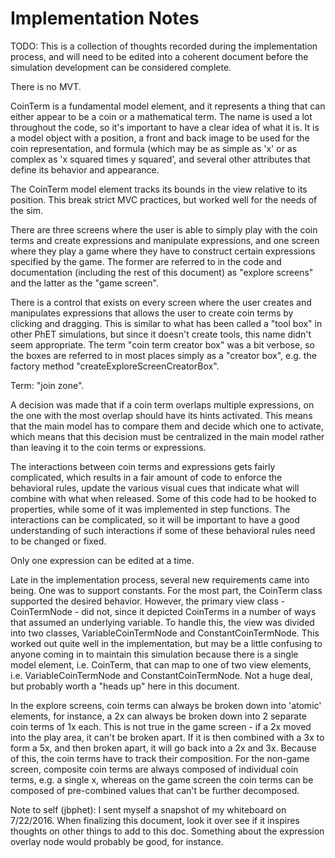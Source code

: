 Implementation Notes
====================

TODO: This is a collection of thoughts recorded during the implementation process, and will need to be edited into a
coherent document before the simulation development can be considered complete.

There is no MVT.

CoinTerm is a fundamental model element, and it represents a thing that can either appear to be a coin or a
mathematical term.  The name is used a lot throughout the code, so it's important to have a clear idea of what it is.
It is a model object with a position, a front and back image to be used for the coin representation, and formula (which
may be as simple as 'x' or as complex as 'x squared times y squared', and several other attributes that define its
behavior and appearance.

The CoinTerm model element tracks its bounds in the view relative to its position.  This break strict MVC practices,
but worked well for the needs of the sim.

There are three screens where the user is able to simply play with the coin terms and create expressions and manipulate
expressions, and one screen where they play a game where they have to construct certain expressions specified by the
game.  The former are referred to in the code and documentation (including the rest of this document) as "explore
screens" and the latter as the "game screen".

There is a control that exists on every screen where the user creates and manipulates expressions that allows the user
to create coin terms by clicking and dragging.  This is similar to what has been called a "tool box" in other PhET
simulations, but since it doesn't create tools, this name didn't seem appropriate.  The term "coin term creator box"
was a bit verbose, so the boxes are referred to in most places simply as a "creator box", e.g. the factory method
"createExploreScreenCreatorBox".

Term: "join zone".

A decision was made that if a coin term overlaps multiple expressions, on the one with the most overlap should have its
hints activated.  This means that the main model has to compare them and decide which one to activate, which means that
this decision must be centralized in the main model rather than leaving it to the coin terms or expressions.

The interactions between coin terms and expressions gets fairly complicated, which results in a fair amount of code to
enforce the behavioral rules, update the various visual cues that indicate what will combine with what when released.
Some of this code had to be hooked to properties, while some of it was implemented in step functions.  The interactions
can be complicated, so it will be important to have a good understanding of such interactions if some of these
behavioral rules need to be changed or fixed.

Only one expression can be edited at a time.

Late in the implementation process, several new requirements came into being.  One was to support constants.  For the
most part, the CoinTerm class supported the desired behavior.  However, the primary view class - CoinTermNode - did not,
since it depicted CoinTerms in a number of ways that assumed an underlying variable.  To handle this, the view was
divided into two classes, VariableCoinTermNode and ConstantCoinTermNode.  This worked out quite well in the
implementation, but may be a little confusing to anyone coming in to maintain this simulation because there is a single
model element, i.e. CoinTerm, that can map to one of two view elements, i.e. VariableCoinTermNode and
ConstantCoinTermNode.  Not a huge deal, but probably worth a "heads up" here in this document.

In the explore screens, coin terms can always be broken down into 'atomic' elements, for instance, a 2x can always be
broken down into 2 separate coin terms of 1x each.  This is not true in the game screen - if a 2x moved into the play
area, it can't be broken apart.  If it is then combined with a 3x to form a 5x, and then broken apart, it will go back
into a 2x and 3x.  Because of this, the coin terms have to track their composition.  For the non-game screen, composite
coin terms are always composed of individual coin terms, e.g. a single x, whereas on the game screen the coin terms can
be composed of pre-combined values that can't be further decomposed.

Note to self (jbphet): I sent myself a snapshot of my whiteboard on 7/22/2016.  When finalizing this document, look it
over see if it inspires thoughts on other things to add to this doc.  Something about the expression overlay node
would probably be good, for instance.


